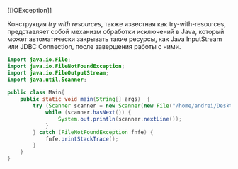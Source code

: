[[IOException]]

Конструкция _try with resources_, также известная как try-with-resources, представляет собой механизм обработки исключений в Java, который может автоматически закрывать такие ресурсы, как Java InputStream или JDBC Connection, после завершения работы с ними.

```java
import java.io.File;  
import java.io.FileNotFoundException;  
import java.io.FileOutputStream;  
import java.util.Scanner;  
  
public class Main{  
    public static void main(String[] args)  {  
        try (Scanner scanner = new Scanner(new File("/home/andrei/Desktop/test"))) {  
            while (scanner.hasNext()) {  
                System.out.println(scanner.nextLine());  
            }  
        } catch (FileNotFoundException fnfe) {  
            fnfe.printStackTrace();  
        }  
    }  
}
```